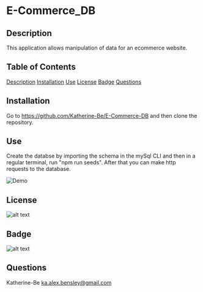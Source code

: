 
# E-Commerce_DB

## Description
This application allows manipulation of data for an ecommerce website.

## Table of Contents

[Description](#description)
[Installation](#installation)
[Use](#use)
[License](#license)
[Badge](#badge)
[Questions](#questions)
    
## Installation
Go to https://github.com/Katherine-Be/E-Commerce-DB and then clone the repository.

## Use
Create the databse by importing the schema in the mySql CLI and then in a regular terminal, run "npm run seeds". After that you can make http requests to the database.

![Demo](https://drive.google.com/file/d/1Y4Rwqb6NNMCqeGflOHjnrxl3jH_uRvys/view?usp=sharing)


## License
![ alt text ](https://img.shields.io/badge/License-None-blue)



## Badge
![ alt text ](https://img.shields.io/badge/Creator-KAT-pink)

## Questions
Katherine-Be
ka.alex.bensley@gmail.com
